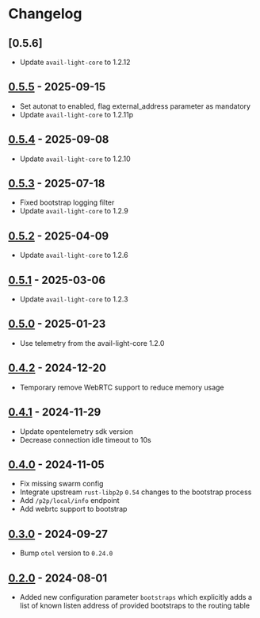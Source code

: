 # Changelog

## [0.5.6]

- Update `avail-light-core` to 1.2.12

## [0.5.5](https://github.com/availproject/avail-light/releases/tag/avail-light-bootstrap-v0.5.5) - 2025-09-15

- Set autonat to enabled, flag external_address parameter as mandatory
- Update `avail-light-core` to 1.2.11p

## [0.5.4](https://github.com/availproject/avail-light/releases/tag/avail-light-bootstrap-v0.5.4) - 2025-09-08

- Update `avail-light-core` to 1.2.10

## [0.5.3](https://github.com/availproject/avail-light/releases/tag/avail-light-bootstrap-v0.5.3) - 2025-07-18

- Fixed bootstrap logging filter
- Update `avail-light-core` to 1.2.9

## [0.5.2](https://github.com/availproject/avail-light/releases/tag/avail-light-bootstrap-v0.5.2) - 2025-04-09

- Update `avail-light-core` to 1.2.6

## [0.5.1](https://github.com/availproject/avail-light/releases/tag/avail-light-bootstrap-v0.5.1) - 2025-03-06

- Update `avail-light-core` to 1.2.3

## [0.5.0](https://github.com/availproject/avail-light/releases/tag/avail-light-bootstrap-v0.5.0) - 2025-01-23

- Use telemetry from the avail-light-core 1.2.0

## [0.4.2](https://github.com/availproject/avail-light/releases/tag/avail-light-bootstrap-v0.4.2) - 2024-12-20

- Temporary remove WebRTC support to reduce memory usage

## [0.4.1](https://github.com/availproject/avail-light/releases/tag/avail-light-bootstrap-v0.4.1) - 2024-11-29

- Update opentelemetry sdk version
- Decrease connection idle timeout to 10s

## [0.4.0](https://github.com/availproject/avail-light/releases/tag/avail-light-bootstrap-v0.4.0) - 2024-11-05

- Fix missing swarm config
- Integrate upstream `rust-libp2p` `0.54` changes to the bootstrap process
- Add `/p2p/local/info` endpoint
- Add webrtc support to bootstrap

## [0.3.0](https://github.com/availproject/avail-light/releases/tag/avail-light-bootstrap-v0.3.0) - 2024-09-27

- Bump `otel` version to `0.24.0`

## [0.2.0](https://github.com/availproject/avail-light/releases/tag/avail-light-bootstrap-v0.2.0) - 2024-08-01

- Added new configuration parameter `bootstraps` which explicitly adds a list of known listen address of provided bootstraps to the routing table
